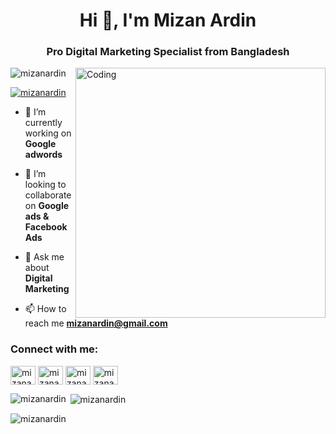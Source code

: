 <h1 align="center">Hi 👋, I'm Mizan Ardin</h1>
<h3 align="center">Pro Digital Marketing Specialist from Bangladesh</h3>

<img align="right" alt="Coding" width="400" src="https://follishitechsolutions.org/wp-content/uploads/2023/06/digital-marketing.gif">




<p align="left"> <img src="https://komarev.com/ghpvc/?username=mizanardin&label=Profile%20views&color=0e75b6&style=flat" alt="mizanardin" /> </p>

<p align="left"> <a href="https://twitter.com/mizanardin" target="blank"><img src="https://img.shields.io/twitter/follow/mizanardin?logo=twitter&style=for-the-badge" alt="mizanardin" /></a> </p>

- 🔭 I’m currently working on **Google adwords**

- 👯 I’m looking to collaborate on **Google ads & Facebook Ads**

- 💬 Ask me about **Digital Marketing**

- 📫 How to reach me **mizanardin@gmail.com**

<h3 align="left">Connect with me:</h3>
<p align="left">
<a href="https://twitter.com/mizanardin" target="blank"><img align="center" src="https://raw.githubusercontent.com/rahuldkjain/github-profile-readme-generator/master/src/images/icons/Social/twitter.svg" alt="mizanardin" height="30" width="40" /></a>
<a href="https://linkedin.com/in/mizanardin" target="blank"><img align="center" src="https://raw.githubusercontent.com/rahuldkjain/github-profile-readme-generator/master/src/images/icons/Social/linked-in-alt.svg" alt="mizanardin" height="30" width="40" /></a>
<a href="https://fb.com/mizanardin" target="blank"><img align="center" src="https://raw.githubusercontent.com/rahuldkjain/github-profile-readme-generator/master/src/images/icons/Social/facebook.svg" alt="mizanardin" height="30" width="40" /></a>
<a href="https://instagram.com/mizanardin" target="blank"><img align="center" src="https://raw.githubusercontent.com/rahuldkjain/github-profile-readme-generator/master/src/images/icons/Social/instagram.svg" alt="mizanardin" height="30" width="40" /></a>
</p>

<p><img align="left" src="https://github-readme-stats.vercel.app/api/top-langs?username=mizanardin&show_icons=true&locale=en&layout=compact" alt="mizanardin" /></p>

<p>&nbsp;<img align="center" src="https://github-readme-stats.vercel.app/api?username=mizanardin&show_icons=true&locale=en" alt="mizanardin" /></p>

<p><img align="center" src="https://github-readme-streak-stats.herokuapp.com/?user=mizanardin&" alt="mizanardin" /></p>
